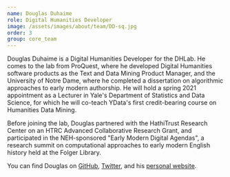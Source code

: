 ```yaml
---
name: Douglas Duhaime
role: Digital Humanities Developer
image: /assets/images/about/team/DD-sq.jpg
order: 3
group: core_team
---
```


Douglas Duhaime is a Digital Humanities Developer for the DHLab. He comes to the lab from ProQuest, where he developed Digital Humanities software products as the Text and Data Mining Product Manager, and the University of Notre Dame, where he completed a dissertation on algorithmic approaches to early modern authorship. He will hold a spring 2021 appointment as a Lecturer in Yale's Department of Statistics and Data Science, for which he will co-teach YData's first credit-bearing course on Humanities Data Mining.

Before joining the lab, Douglas partnered with the HathiTrust Research Center on an HTRC Advanced Collaborative Research Grant, and participated in the NEH-sponsored "Early Modern Digital Agendas", a research summit on computational approaches to early modern English history held at the Folger Library.

You can find Douglas on [GitHub](https://github.com/duhaime), [Twitter](https://twitter.com/douglasduhaime), and his [personal website](http://douglasduhaime.com/).
